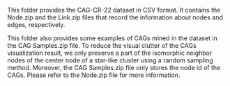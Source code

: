 
This folder provides the CAG-CR-22 dataset in CSV format. It contains the Node.zip and the Link.zip files that record the information about nodes and edges, respectively.

This folder also provides some examples of CAGs mined in the dataset in the CAG Samples.zip file. To reduce the visual clutter of the CAGs visualization result, we only preserve a part of the isomorphic neighbor nodes of the center node of a star-like cluster using a random sampling method. Moreover, the CAG Samples.zip file only stores the node id of the CAGs. Please refer to the Node.zip file for more information. 

